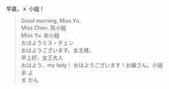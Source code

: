 
早晨，ｘ 小姐！  
> Good morning, Miss Yu.  
Miss Chen.  陈小姐   
Miss Yu.  余小姐   
おはようミス・チェン  
おはようございます。女王様。  
早上好，女王大人   
おはよう、my lady！ 
おはようございます！お嬢さん。小姐  
余 よ  
关 かん   






